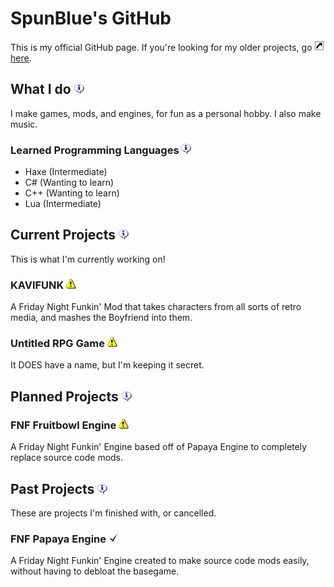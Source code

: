 # SpunBlue's GitHub
This is my official GitHub page. If you're looking for my older projects, go <img src="icons/Shortcut.png" alt="Shortcut" width="16" height="16">[here](https://github.com/orgs/SpunBlue-Archive/repositories).

## What I do <img src="icons/Info.png" alt="Info" width="16" height="16">
I make games, mods, and engines, for fun as a personal hobby. I also make music.

### Learned Programming Languages <img src="icons/Info.png" alt="Info" width="16" height="16">
- Haxe (Intermediate)
- C# (Wanting to learn)
- C++ (Wanting to learn)
- Lua (Intermediate)

## Current Projects <img src="icons/Info.png" alt="Info" width="16" height="16">
This is what I'm currently working on!

### KAVIFUNK <img src="icons/Warning.png" alt="Unfinished" width="16" height="16">
A Friday Night Funkin' Mod that takes characters from all sorts of retro media, and mashes the Boyfriend into them.

### Untitled RPG Game <img src="icons/Warning.png" alt="Unfinished" width="16" height="16">
It DOES have a name, but I'm keeping it secret.

## Planned Projects <img src="icons/Info.png" alt="Info" width="16" height="16">

### FNF Fruitbowl Engine <img src="icons/Warning.png" alt="Unfinished" width="16" height="16">
A Friday Night Funkin' Engine based off of Papaya Engine to completely replace source code mods.

## Past Projects <img src="icons/Info.png" alt="Info" width="16" height="16">
These are projects I'm finished with, or cancelled.

### FNF Papaya Engine <img src="icons/Checkmark.png" alt="Finished" width="16" height="16">
A Friday Night Funkin' Engine created to make source code mods easily, without having to debloat the basegame.
